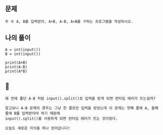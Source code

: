 ## 문제

    두 수 A, B를 입력받아, A+B, A-B, A×B를 구하는 프로그램을 작성하시오.

## 나의 풀이

    A = int(input())
    B = int(input())

    print(A+B)
    print(A-B)
    print(A*B)

## 💎

    왜 전에 풀던 A-B 처럼 input().split()로 입력을 받게 되면 런타임 에러가 뜨는걸까?

    알고보니 A-B 문제의 경우는 그냥 한 줄로만 입력을 받았는데 이 문제는 첫째 줄에 A, 둘째 줄에 B를 입력받아야 하기 때문에
    input().split()를 사용하게 되면 런타임 에러가 뜨는 것이였다.

    오늘도 새로운 지식을 하나 얻어갑니다!

